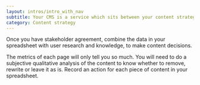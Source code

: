 ```yaml
---
layout: intros/intro_with_nav
subtitle: Your CMS is a service which sits between your content strategy and your website. It’s the middle ground where you can manage your content from beginning to end.
category: Content strategy
---
```


Once you have stakeholder agreement, combine the data in your spreadsheet with user research and knowledge, to make content decisions.

The metrics of each page will only tell you so much. You will need to do a subjective qualitative analysis of the content to know whether to remove, rewrite or leave it as is. Record an action for each piece of content in your spreadsheet.

